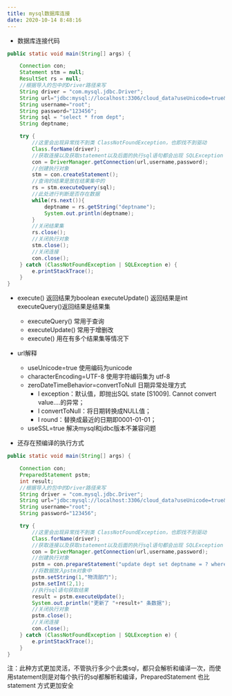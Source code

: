 ```yaml
---
title: mysql数据库连接
date: 2020-10-14 8:48:16
---
```


- 数据库连接代码

```java
public static void main(String[] args) {

    Connection con;
    Statement stm = null;
    ResultSet rs = null;
    //根据导入的包中的Driver路径来写
    String driver = "com.mysql.jdbc.Driver";
    String url="jdbc:mysql://localhost:3306/cloud_data?useUnicode=true&characterEncoding=UTF-8&zeroDateTimeBehavior=convertToNull&useSSL=true";
    String username="root";
    String password="123456";
    String sql = "select * from dept";
    String deptname;

    try {
        //这里会出现异常找不到类 ClassNotFoundException，也即找不到驱动
        Class.forName(driver);
        //获取连接以及获取statement以及后面的执行sql语句都会出现 SQLException 异常
        con = DriverManager.getConnection(url,username,password);
        //创建执行对象
        stm = con.createStatement();
        //查询的结果是放在结果集中的
        rs = stm.executeQuery(sql);
        //此处进行判断是否存在数据
        while(rs.next()){
            deptname = rs.getString("deptname");
            System.out.println(deptname);
        }
        //关闭结果集
        rs.close();
        //关闭执行对象
        stm.close();
        //关闭连接
        con.close();
    } catch (ClassNotFoundException | SQLException e) {
        e.printStackTrace();
    }
}
```

- execute() 返回结果为boolean   executeUpdate() 返回结果是int  executeQuery()返回结果是结果集
  - executeQuery() 常用于查询
  - executeUpdate() 常用于增删改
  - execute() 用在有多个结果集等情况下
- url解释
  - useUnicode=true 使用编码为unicode
  - characterEncoding=UTF-8 使用字符编码集为 utf-8
  - zeroDateTimeBehavior=convertToNull   日期异常处理方式
    - l exception：默认值，即抛出SQL state [S1009]. Cannot convert value....的异常；
    - l convertToNull：将日期转换成NULL值；
    - l round：替换成最近的日期即0001-01-01；
  - useSSL=true  解决mysql和jdbc版本不兼容问题

- 还存在预编译的执行方式

```JAVA
public static void main(String[] args) {

    Connection con;
    PreparedStatement pstm;
    int result;
    //根据导入的包中的Driver路径来写
    String driver = "com.mysql.jdbc.Driver";
    String url="jdbc:mysql://localhost:3306/cloud_data?useUnicode=true&characterEncoding=UTF-8&zeroDateTimeBehavior=convertToNull&useSSL=true";
    String username="root";
    String password="123456";

    try {
        //这里会出现异常找不到类 ClassNotFoundException，也即找不到驱动
        Class.forName(driver);
        //获取连接以及获取statement以及后面的执行sql语句都会出现 SQLException 异常
        con = DriverManager.getConnection(url,username,password);
        //创建执行对象
        pstm = con.prepareStatement("update dept set deptname = ? where deptno = ?");
        //将数据放入pstm对象中
        pstm.setString(1,"物流部门");
        pstm.setInt(2,1);
        //执行sql语句获取结果
        result = pstm.executeUpdate();
        System.out.println("更新了 "+result+" 条数据");
        //关闭执行对象
        pstm.close();
        //关闭连接
        con.close();
    } catch (ClassNotFoundException | SQLException e) {
        e.printStackTrace();
    }
}
```

注：此种方式更加灵活，不管执行多少个此类sql，都只会解析和编译一次，而使用statement则是对每个执行的sql都解析和编译，PreparedStatement 也比 statement 方式更加安全

